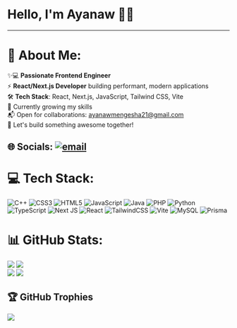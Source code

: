# Hello, I'm Ayanaw 👨‍💻
<hr/>

# 💫 About Me:
✨💻 **Passionate Frontend Engineer** <br/>
⚡ **React/Next.js Developer** building performant, modern applications   <br/>
🛠️ **Tech Stack**: React, Next.js, JavaScript, Tailwind CSS, Vite   <br/>
🚀  Currently growing my skills  <br/>
📬 Open for collaborations: [ayanawmengesha21@gmail.com](mailto:ayanawmengesha21@gmail.com)  <br/>
📩 Let's build something awesome together!  <br/>


## 🌐 Socials: [![email](https://img.shields.io/badge/Email-D14836?logo=gmail&logoColor=white)](mailto:ayanawmengesha21@gmail.com) 

# 💻 Tech Stack:
![C++](https://img.shields.io/badge/c++-%2300599C.svg?style=for-the-badge&logo=c%2B%2B&logoColor=white) ![CSS3](https://img.shields.io/badge/css3-%231572B6.svg?style=for-the-badge&logo=css3&logoColor=white) ![HTML5](https://img.shields.io/badge/html5-%23E34F26.svg?style=for-the-badge&logo=html5&logoColor=white) ![JavaScript](https://img.shields.io/badge/javascript-%23323330.svg?style=for-the-badge&logo=javascript&logoColor=%23F7DF1E) ![Java](https://img.shields.io/badge/java-%23ED8B00.svg?style=for-the-badge&logo=openjdk&logoColor=white) ![PHP](https://img.shields.io/badge/php-%23777BB4.svg?style=for-the-badge&logo=php&logoColor=white) ![Python](https://img.shields.io/badge/python-3670A0?style=for-the-badge&logo=python&logoColor=ffdd54)  
![TypeScript](https://img.shields.io/badge/typescript-%23007ACC.svg?style=for-the-badge&logo=typescript&logoColor=white) ![Next JS](https://img.shields.io/badge/Next-black?style=for-the-badge&logo=next.js&logoColor=white) ![React](https://img.shields.io/badge/react-%2320232a.svg?style=for-the-badge&logo=react&logoColor=%2361DAFB) ![TailwindCSS](https://img.shields.io/badge/tailwindcss-%2338B2AC.svg?style=for-the-badge&logo=tailwind-css&logoColor=white) ![Vite](https://img.shields.io/badge/vite-%23646CFF.svg?style=for-the-badge&logo=vite&logoColor=white) ![MySQL](https://img.shields.io/badge/mysql-4479A1.svg?style=for-the-badge&logo=mysql&logoColor=white) ![Prisma](https://img.shields.io/badge/Prisma-3982CE?style=for-the-badge&logo=Prisma&logoColor=white)
# 📊 GitHub Stats:
![](https://github-readme-stats.vercel.app/api?username=ayanaw21&theme=dark&hide_border=false&include_all_commits=false&count_private=false)
![](https://nirzak-streak-stats.vercel.app/?user=ayanaw21&theme=dark&hide_border=false)<br/>
![](https://github-readme-stats.vercel.app/api/top-langs/?username=ayanaw21&theme=dark&hide_border=false&include_all_commits=false&count_private=false&layout=compact)
![](https://github-contributor-stats.vercel.app/api?username=ayanaw21&limit=5&theme=dark&combine_all_yearly_contributions=true)

## 🏆 GitHub Trophies
![](https://github-profile-trophy.vercel.app/?username=ayanaw21&theme=dark&no-frame=false&no-bg=true&margin-w=4)



<!-- Proudly created with GPRM ( https://gprm.itsvg.in ) -->
